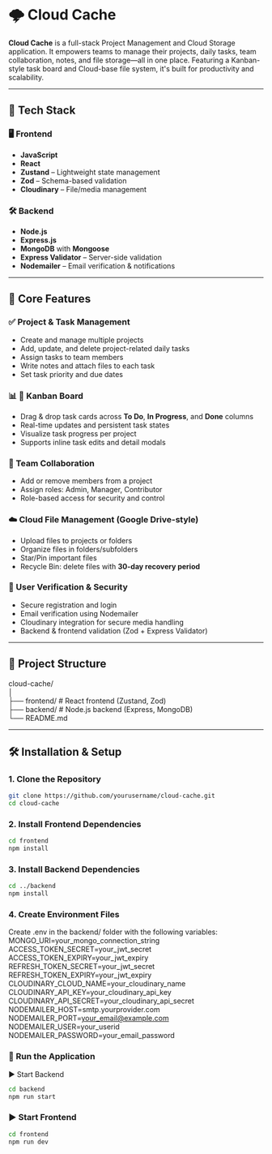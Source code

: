 # 🌩️ Cloud Cache

**Cloud Cache** is a full-stack Project Management and Cloud Storage application. It empowers teams to manage their projects, daily tasks, team collaboration, notes, and file storage—all in one place. Featuring a Kanban-style task board and Cloud-base file system, it's built for productivity and scalability.

---

## 🚀 Tech Stack

### 🖥️ Frontend
- **JavaScript**
- **React**
- **Zustand** – Lightweight state management
- **Zod** – Schema-based validation
- **Cloudinary** – File/media management

### 🛠️ Backend
- **Node.js**
- **Express.js**
- **MongoDB** with **Mongoose**
- **Express Validator** – Server-side validation
- **Nodemailer** – Email verification & notifications

---

## 📌 Core Features

### ✅ Project & Task Management
- Create and manage multiple projects
- Add, update, and delete project-related daily tasks
- Assign tasks to team members
- Write notes and attach files to each task
- Set task priority and due dates

### 📊 🧩 Kanban Board
- Drag & drop task cards across **To Do**, **In Progress**, and **Done** columns
- Real-time updates and persistent task states
- Visualize task progress per project
- Supports inline task edits and detail modals

### 👥 Team Collaboration
- Add or remove members from a project
- Assign roles: Admin, Manager, Contributor
- Role-based access for security and control

### ☁️ Cloud File Management (Google Drive-style)
- Upload files to projects or folders
- Organize files in folders/subfolders
- Star/Pin important files
- Recycle Bin: delete files with **30-day recovery period**

### 📧 User Verification & Security
- Secure registration and login
- Email verification using Nodemailer
- Cloudinary integration for secure media handling
- Backend & frontend validation (Zod + Express Validator)

---

## 🧱 Project Structure
cloud-cache/  
│  
├── frontend/ # React frontend (Zustand, Zod)  
├── backend/ # Node.js backend (Express, MongoDB)  
└── README.md 

---

## 🛠️ Installation & Setup

### 1. Clone the Repository

```bash
git clone https://github.com/yourusername/cloud-cache.git
cd cloud-cache
```

### 2. Install Frontend Dependencies
```bash
cd frontend
npm install
```

### 3. Install Backend Dependencies
```bash
cd ../backend
npm install
```

### 4. Create Environment Files
Create .env in the backend/ folder with the following variables:  
MONGO_URI=your_mongo_connection_string  
ACCESS_TOKEN_SECRET=your_jwt_secret  
ACCESS_TOKEN_EXPIRY=your_jwt_expiry  
REFRESH_TOKEN_SECRET=your_jwt_secret  
REFRESH_TOKEN_EXPIRY=your_jwt_expiry  
CLOUDINARY_CLOUD_NAME=your_cloudinary_name  
CLOUDINARY_API_KEY=your_cloudinary_api_key  
CLOUDINARY_API_SECRET=your_cloudinary_api_secret  
NODEMAILER_HOST=smtp.yourprovider.com  
NODEMAILER_PORT=your_email@example.com  
NODEMAILER_USER=your_userid  
NODEMAILER_PASSWORD=your_email_password  


### 🔄 Run the Application
▶️ Start Backend
```bash
cd backend
npm run start
```

### ▶️ Start Frontend
```bash
cd frontend
npm run dev
```
